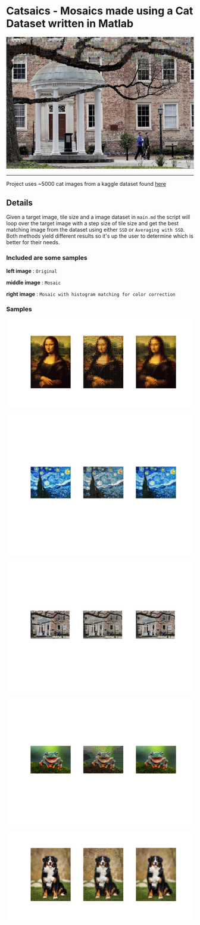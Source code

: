# Catsaics - Mosaics made using a Cat Dataset written in Matlab

![](output.gif)

---

Project uses ~5000 cat images from a kaggle dataset found [here](https://www.kaggle.com/crawford/cat-dataset)

## **Details** 

Given a target image, tile size and a image dataset in `main.md` the script will loop over the target image with a step size of tile size and get the best matching image from the dataset using either `SSD` or `Averaging with SSD`. Both methods yield different results so it's up the user to determine which is better for their needs. 

### Included are some samples 


**left image** : `Original` 

**middle image** : `Mosaic` 

**right image** : `Mosaic with histogram matching for color correction`

### Samples

![monalisa](outputs/set1_histmatch.jpg)

![starry](outputs/set2_ssd.jpg)

![unc](outputs/set3_ssd.jpg)

![frog](outputs/set4_ssd.jpg)

![dog](outputs/set5_histmatch.jpg)
